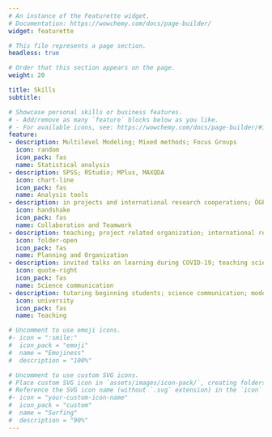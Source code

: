 ```yaml
---
# An instance of the Featurette widget.
# Documentation: https://wowchemy.com/docs/page-builder/
widget: featurette

# This file represents a page section.
headless: true

# Order that this section appears on the page.
weight: 20

title: Skills
subtitle:

# Showcase personal skills or business features.
# - Add/remove as many `feature` blocks below as you like.
# - For available icons, see: https://wowchemy.com/docs/page-builder/#icons
feature:
- description: Multilevel Modeling; Mixed methods; Focus Groups
  icon: random
  icon_pack: fas
  name: Statistical analysis
- description: SPSS; RStudio; MPlus, MAXQDA
  icon: chart-line
  icon_pack: fas
  name: Analysis tools
- description: in projects and international research cooperations; ÖGPs early career researchers group
  icon: handshake
  icon_pack: fas
  name: Collaboration and Teamwork
- description: teaching; project related organization; international research cooperations; co-organization of the pre-conference day of the ÖGPs conference 2022; organizing social meetings for PhDs
  icon: folder-open
  icon_pack: fas
  name: Planning and Organization
- description: invited talks on learning during COVID-19; teaching science communication and presentation skills
  icon: quote-right
  icon_pack: fas
  name: Science communication
- description: tutoring beginning students; science communication; moderation and presentation skills
  icon: university
  icon_pack: fas
  name: Teaching

# Uncomment to use emoji icons.
#- icon = ":smile:"
#  icon_pack = "emoji"
#  name = "Emojiness"
#  description = "100%"  

# Uncomment to use custom SVG icons.
# Place custom SVG icon in `assets/images/icon-pack/`, creating folders if necessary.
# Reference the SVG icon name (without `.svg` extension) in the `icon` field.
#- icon = "your-custom-icon-name"
#  icon_pack = "custom"
#  name = "Surfing"
#  description = "90%"
---
```

